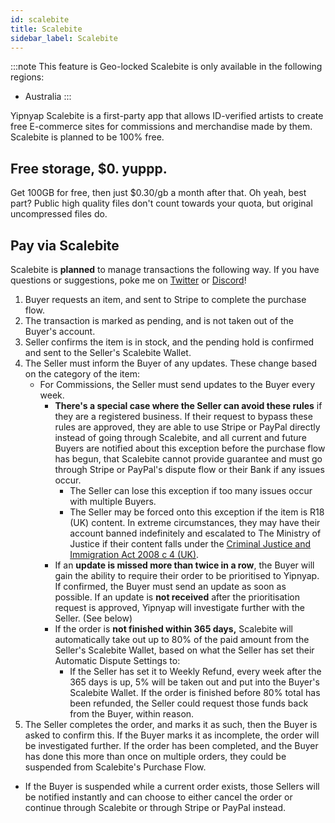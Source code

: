 ```yaml
---
id: scalebite
title: Scalebite
sidebar_label: Scalebite
---
```


:::note This feature is Geo-locked
Scalebite is only available in the following regions:
- Australia
:::

Yipnyap Scalebite is a first-party app that allows ID-verified artists to create free E-commerce sites for commissions 
and merchandise made by them. Scalebite is planned to be 100% free.

## Free storage, $0. yuppp.
Get 100GB for free, then just $0.30/gb a month after that. Oh yeah, best part? Public high quality files don't count
towards your quota, but original uncompressed files do.

## Pay via Scalebite
Scalebite is **planned** to manage transactions the following way. If you have questions or suggestions, poke me on 
[Twitter](https://twitter.com/rekkisomo) or [Discord](https://discord.gg/5RcrVRn)!

1. Buyer requests an item, and sent to Stripe to complete the purchase flow.
2. The transaction is marked as pending, and is not taken out of the Buyer's account.
3. Seller confirms the item is in stock, and the pending hold is confirmed and sent to the Seller's Scalebite Wallet.
4. The Seller must inform the Buyer of any updates. These change based on the category of the item:
    - For Commissions, the Seller must send updates to the Buyer every week.
      - **There's a special case where the Seller can avoid these rules** if they are a registered business. If their 
        request to bypass these rules are approved, they are able to use Stripe or PayPal directly instead of going 
        through Scalebite, and all current and future Buyers are notified about this exception before the purchase flow
        has begun, that Scalebite cannot provide guarantee and must go through Stripe or PayPal's dispute flow or their
        Bank if any issues occur.
          - The Seller can lose this exception if too many issues occur with multiple Buyers.
          - The Seller may be forced onto this exception if the item is R18 (UK) content. In extreme circumstances,
            they may have their account banned indefinitely and escalated to The Ministry of Justice if their content
            falls under the
            [Criminal Justice and Immigration Act 2008 c 4 (UK)](https://www.legislation.gov.uk/ukpga/2008/4/part/5/crossheading/pornography-etc).
      - If an **update is missed more than twice in a row**, the Buyer will gain the ability to require their order to
        be prioritised to Yipnyap. If confirmed, the Buyer must send an update as soon as possible. If an update is
        **not received** after the prioritisation request is approved, Yipnyap will investigate further with the Seller.
        (See below)
      - If the order is **not finished within 365 days,** Scalebite will automatically take out up to 80% of the paid
        amount from the Seller's Scalebite Wallet, based on what the Seller has set their Automatic Dispute Settings to:
        - If the Seller has set it to Weekly Refund, every week after the 365 days is up, 5% will be taken out and
            put into the Buyer's Scalebite Wallet. If the order is finished before 80% total has been refunded, the
            Seller could request those funds back from the Buyer, within reason.
5. The Seller completes the order, and marks it as such, then the Buyer is asked to confirm this. If the Buyer marks it
as incomplete, the order will be investigated further. If the order has been completed, and the Buyer has done this more
than once on multiple orders, they could be suspended from Scalebite's Purchase Flow.
  - If the Buyer is suspended while a current order exists, those Sellers will be notified instantly and can choose to
    either cancel the order or continue through Scalebite or through Stripe or PayPal instead.
